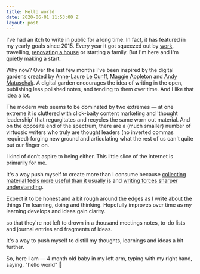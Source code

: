 ```yaml
---
title: Hello world
date: 2020-06-01 11:53:00 Z
layout: post
---
```


I've had an itch to write in public for a long time. In fact, it has featured in my yearly goals since 2015. Every year it got squeezed out by [work](http://pete.studio), travelling, [renovating a house](http://instagram.com/guinearow) or starting a family. But I'm here and I'm quietly making a start.

Why now? Over the last few months I've been inspired by the digital gardens created by [Anne-Laure Le Cunff](https://nesslabs.com/digital-garden-tiddlywiki), [Maggie Appleton](https://maggieappleton.com/garden/) and [Andy Matuschak](https://notes.andymatuschak.org). A digital garden encourages the idea of writing in the open, publishing less polished notes, and tending to them over time. And I like that idea a lot.

The modern web seems to be dominated by two extremes — at one extreme it is cluttered with click-baity content marketing and 'thought leadership' that regurgitates and recycles the same worn out material. And on the opposite end of the spectrum, there are a (much smaller) number of virtuosic writers who truly are thought leaders (no inverted commas required) forging new ground and articulating what the rest of us can't quite put our finger on. 

I kind of don’t aspire to being either. This little slice of the internet is primarily for me. 

It's a way push myself to create more than I consume because [collecting material feels more useful than it usually is](https://notes.andymatuschak.org/z8QSUyNdq3CMK79KSnCW7QTR1MPHEFi4Q2LY8) and [writing forces sharper understanding](https://notes.andymatuschak.org/z8q1K5a8i95qARkpFwS45qqtQzM8th82TkeUg).

Expect it to be honest and a bit rough around the edges as I write about the things I'm learning, doing and thinking. Hopefully improves over time as my learning develops and ideas gain clarity.

 so that they're not left to drown in a thousand meetings notes, to-do lists and journal entries and fragments of ideas. 

It's a way to push myself to distill my thoughts, learnings and ideas a bit further. 

So, here I am — 4 month old baby in my left arm,  typing with my right hand, saying, "hello world" 👋
